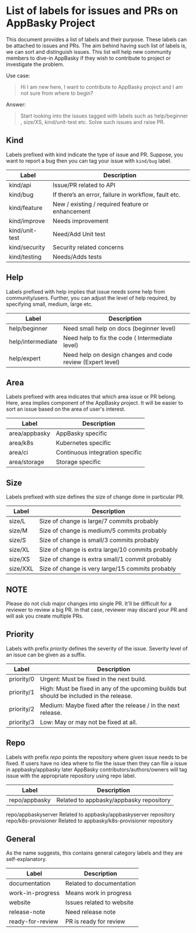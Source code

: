 # List of labels for issues and PRs on AppBasky Project

This document provides a list of labels and their purpose. These labels can be attached to issues and PRs. The aim behind having such list of labels is, we can sort and distinguish issues. This list will help new community members to dive-in AppBasky if they wish to contribute to project or investigate the problem.

Use case:
> Hi I am new here, I want to contribute to AppBasky project and I am not sure from where to begin?

Answer:
> Start looking into the issues tagged with labels such as help/beginner , size/XS, kind/unit-test etc. Solve such issues and raise PR.

## Kind

Labels prefixed with kind indicate the type of issue and PR. Suppose, you want to report a bug then you can tag your issue with    `kind/bug` label.

Label | Description
------------ | -------------
kind/api	 | Issue/PR related to API
kind/bug	 | If there’s an error, failure in workflow, fault etc.
kind/feature | 	New / existing / required feature or enhancement
kind/improve | Needs improvement
kind/unit-test | Need/Add Unit test
kind/security | Security related concerns
kind/testing | Needs/Adds tests

## Help

Labels prefixed with help implies that issue needs some help from community/users. Further, you can adjust the level of help required, by specifying small, medium, large etc.

Label | Description
------------ | -------------
help/beginner| Need small help on docs (beginner level)
help/intermediate | Need help to fix the code ( Intermediate level)
help/expert | Need help on design changes and code review (Expert level)

## Area

Labels prefixed with area indicates that which area issue or PR belong. Here, area implies component of the AppBasky project. It will be easier to sort an issue based on the area of user's interest.

Label | Description
------------ | -------------
area/appbasky| AppBasky specific
area/k8s| Kubernetes specific
area/ci| Continuous integration specific
area/storage| Storage specific

## Size
Labels prefixed with size defines the size of change done in particular PR.

Label | Description
------------ | -------------
size/L | Size of change is large/7 commits probably
size/M | Size of change is medium/5 commits probably
size/S | Size of change is small/3 commits probably
size/XL | Size of change is extra large/10 commits probably
size/XS | Size of change is extra small/1 commit probably
size/XXL | Size of change is very large/15 commits probably

## NOTE
Please do not club major changes into single PR. It'll be difficult for a reviewer to review a big PR. In that case, reviewer may discard your PR and will ask you create multiple PRs.

## Priority
Labels with prefix *priority* defines the severity of the issue. Severity level of an issue can be given as a suffix.

Label | Description
------------ | -------------
priority/0 | Urgent: Must be fixed in the next build.
priority/1 | High: Must be fixed in any of the upcoming builds but should be included in the release.
priority/2 | Medium: Maybe fixed after the release / in the next release.
priority/3 | Low: May or may not be fixed at all.

## Repo
Labels with prefix *repo* points the repository where given issue needs to be fixed. If users have no idea where to file the issue then they can file a issue in appbasky/appbasky later AppBasky contributors/authors/owners will tag issue with the appropriate repository using repo label.

Label | Description
------------ | -------------
repo/appbasky | Related to appbasky/appbasky repository
repo/appbaskyserver	Related to appbasky/appbaskyserver repository
repo/k8s-provisioner	Related to appbasky/k8s-provisioner repository

## General
As the name suggests, this contains general category labels and they are self-explanatory.

Label | Description
------------ | -------------
documentation | Related to documentation
work-in-progress | Means work in progress
website | Issues related to website
release-note | Need release note
ready-for-review | PR is ready for review